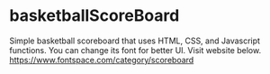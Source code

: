 # basketballScoreBoard
Simple basketball scoreboard that uses HTML, CSS, and Javascript functions. You can change its font for better UI. 
Visit website below.  https://www.fontspace.com/category/scoreboard
